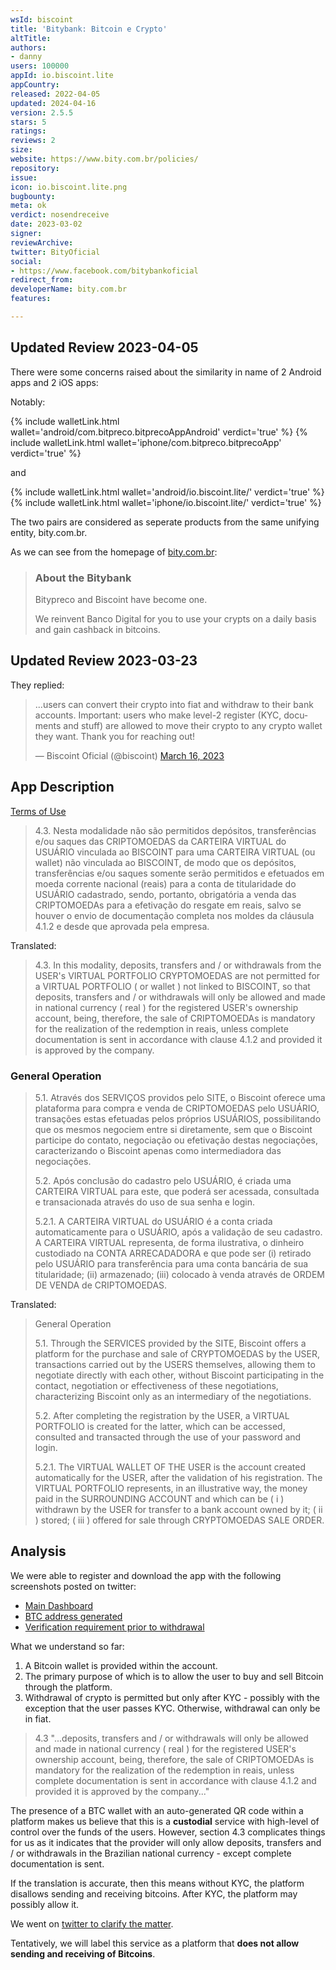 ```yaml
---
wsId: biscoint
title: 'Bitybank: Bitcoin e Crypto'
altTitle: 
authors:
- danny
users: 100000
appId: io.biscoint.lite
appCountry: 
released: 2022-04-05
updated: 2024-04-16
version: 2.5.5
stars: 5
ratings: 
reviews: 2
size: 
website: https://www.bity.com.br/policies/
repository: 
issue: 
icon: io.biscoint.lite.png
bugbounty: 
meta: ok
verdict: nosendreceive
date: 2023-03-02
signer: 
reviewArchive: 
twitter: BityOficial
social:
- https://www.facebook.com/bitybankoficial
redirect_from: 
developerName: bity.com.br
features: 

---
```


## Updated Review 2023-04-05

There were some concerns raised about the similarity in name of 2 Android apps and 2 iOS apps: 

Notably: 

{% include walletLink.html wallet='android/com.bitpreco.bitprecoAppAndroid' verdict='true' %}
{% include walletLink.html wallet='iphone/com.bitpreco.bitprecoApp' verdict='true' %}

and 

{% include walletLink.html wallet='android/io.biscoint.lite/' verdict='true' %}
{% include walletLink.html wallet='iphone/io.biscoint.lite/' verdict='true' %}

The two pairs are considered as seperate products from the same unifying entity, bity.com.br. 

As we can see from the homepage of [bity.com.br](https://www.bity.com.br/): 

> ###  About the Bitybank
>
> Bitypreco and Biscoint have become one.
>
> We reinvent Banco Digital for you to use your crypts on a daily basis and gain cashback in bitcoins.

## Updated Review 2023-03-23 

They replied: 

<blockquote class="twitter-tweet"><p lang="en" dir="ltr">...users can convert their crypto into fiat and withdraw to their bank accounts. Important: users who make level-2 register (KYC, documents and stuff) are allowed to move their crypto to any crypto wallet they want. Thank you for reaching out!</p>&mdash; Biscoint Oficial (@biscoint) <a href="https://twitter.com/biscoint/status/1636339629686239232?ref_src=twsrc%5Etfw">March 16, 2023</a></blockquote> <script async src="https://platform.twitter.com/widgets.js" charset="utf-8"></script>

## App Description 

[Terms of Use](https://www.bity.com.br/terms/)

> 4.3. Nesta modalidade não são permitidos depósitos, transferências e/ou saques das CRIPTOMOEDAS da CARTEIRA VIRTUAL do USUÁRIO vinculada ao BISCOINT para uma CARTEIRA VIRTUAL (ou wallet) não vinculada ao BISCOINT, de modo que os depósitos, transferências e/ou saques somente serão permitidos e efetuados em moeda corrente nacional (reais) para a conta de titularidade do USUÁRIO cadastrado, sendo, portanto, obrigatória a venda das CRIPTOMOEDAs para a efetivação do resgate em reais, salvo se houver o envio de documentação completa nos moldes da cláusula 4.1.2 e desde que aprovada pela empresa.

Translated:

> 4.3. In this modality, deposits, transfers and / or withdrawals from the USER's VIRTUAL PORTFOLIO CRYPTOMOEDAS are not permitted for a VIRTUAL PORTFOLIO ( or wallet ) not linked to BISCOINT, so that deposits, transfers and / or withdrawals will only be allowed and made in national currency ( real ) for the registered USER's ownership account, being, therefore, the sale of CRIPTOMOEDAs is mandatory for the realization of the redemption in reais, unless complete documentation is sent in accordance with clause 4.1.2 and provided it is approved by the company.

### General Operation

> 5.1. Através dos SERVIÇOS providos pelo SITE, o Biscoint oferece uma plataforma para compra e venda de CRIPTOMOEDAS pelo USUÁRIO, transações estas efetuadas pelos próprios USUÁRIOS, possibilitando que os mesmos negociem entre si diretamente, sem que o Biscoint participe do contato, negociação ou efetivação destas negociações, caracterizando o Biscoint apenas como intermediadora das negociações.
>
> 5.2. Após conclusão do cadastro pelo USUÁRIO, é criada uma CARTEIRA VIRTUAL para este, que poderá ser acessada, consultada e transacionada através do uso de sua senha e login.
>
> 5.2.1. A CARTEIRA VIRTUAL do USUÁRIO é a conta criada automaticamente para o USUÁRIO, após a validação de seu cadastro. A CARTEIRA VIRTUAL representa, de forma ilustrativa, o dinheiro custodiado na CONTA ARRECADADORA e que pode ser (i) retirado pelo USUÁRIO para transferência para uma conta bancária de sua titularidade; (ii) armazenado; (iii) colocado à venda através de ORDEM DE VENDA de CRIPTOMOEDAS.

Translated:

> General Operation
>
> 5.1. Through the SERVICES provided by the SITE, Biscoint offers a platform for the purchase and sale of CRYPTOMOEDAS by the USER, transactions carried out by the USERS themselves, allowing them to negotiate directly with each other, without Biscoint participating in the contact, negotiation or effectiveness of these negotiations, characterizing Biscoint only as an intermediary of the negotiations.
>
> 5.2. After completing the registration by the USER, a VIRTUAL PORTFOLIO is created for the latter, which can be accessed, consulted and transacted through the use of your password and login.
>
> 5.2.1. The VIRTUAL WALLET OF THE USER is the account created automatically for the USER, after the validation of his registration. The VIRTUAL PORTFOLIO represents, in an illustrative way, the money paid in the SURROUNDING ACCOUNT and which can be ( i ) withdrawn by the USER for transfer to a bank account owned by it; ( ii ) stored; ( iii ) offered for sale through CRYPTOMOEDAS SALE ORDER.

## Analysis 

We were able to register and download the app with the following screenshots posted on twitter: 

- [Main Dashboard](https://twitter.com/BitcoinWalletz/status/1631214515697389570)
- [BTC address generated](https://twitter.com/BitcoinWalletz/status/1631214518578864128)
- [Verification requirement prior to withdrawal](https://twitter.com/BitcoinWalletz/status/1631214512631320579)

What we understand so far: 

1. A Bitcoin wallet is provided within the account.
2. The primary purpose of which is to allow the user to buy and sell Bitcoin through the platform.
3. Withdrawal of crypto is permitted but only after KYC - possibly with the exception that the user passes KYC. Otherwise, withdrawal can only be in fiat.

> 4.3 "...deposits, transfers and / or withdrawals will only be allowed and made in national currency ( real ) for the registered USER's ownership account, being, therefore, the sale of CRIPTOMOEDAs is mandatory for the realization of the redemption in reais, unless complete documentation is sent in accordance with clause 4.1.2 and provided it is approved by the company..."

The presence of a BTC wallet with an auto-generated QR code within a platform makes us believe that this is a **custodial** service with high-level of control over the funds of the users. However, section 4.3 complicates things for us as it indicates that the provider will only allow deposits, transfers and / or withdrawals in the Brazilian national currency - except complete documentation is sent. 

If the translation is accurate, then this means without KYC, the platform disallows sending and receiving bitcoins. After KYC, the platform may possibly allow it. 

We went on [twitter to clarify the matter](https://twitter.com/BitcoinWalletz/status/1631216074879545344). 

Tentatively, we will label this service as a platform that **does not allow sending and receiving of Bitcoins**.





